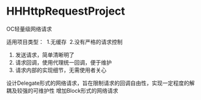 # HHHttpRequestProject
OC轻量级网络请求

适用项目类型：
  1.无缓存
  2.没有严格的请求控制

1. 发送请求，简单清晰明了
2. 请求回调，使用代理统一回调，便于维护
3. 请求内部的实现细节，无需使用者关心

设计Delegate形式的网络请求，旨在限制请求的回调自由性，实现一定程度的解耦及较强的可维护性
增加Block形式的网络请求
